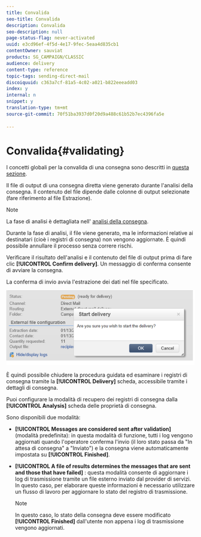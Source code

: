 ```yaml
---
title: Convalida
seo-title: Convalida
description: Convalida
seo-description: null
page-status-flag: never-activated
uuid: e3cd96ef-4f5d-4e17-9fec-5eaa4d835cb1
contentOwner: sauviat
products: SG_CAMPAIGN/CLASSIC
audience: delivery
content-type: reference
topic-tags: sending-direct-mail
discoiquuid: c363a7cf-81a5-4c02-a021-b822eeeadd03
index: y
internal: n
snippet: y
translation-type: tm+mt
source-git-commit: 70f51ba3937d0f20d9a488c61b52b7ec4396fa5e

---
```



# Convalida{#validating}

I concetti globali per la convalida di una consegna sono descritti in [questa sezione](../../delivery/using/steps-validating-the-delivery.md).

Il file di output di una consegna diretta viene generato durante l&#39;analisi della consegna. Il contenuto del file dipende dalle colonne di output selezionate (fare riferimento al file [](../../delivery/using/defining-the-direct-mail-content.md#extraction-file)Estrazione).

>[!NOTE]
>
>La fase di analisi è dettagliata nell&#39; [analisi della consegna](../../delivery/using/steps-validating-the-delivery.md#analyzing-the-delivery).

Durante la fase di analisi, il file viene generato, ma le informazioni relative ai destinatari (cioè i registri di consegna) non vengono aggiornate. È quindi possibile annullare il processo senza correre rischi.

Verificare il risultato dell&#39;analisi e il contenuto del file di output prima di fare clic **[!UICONTROL Confirm delivery]**. Un messaggio di conferma consente di avviare la consegna.

La conferma di invio avvia l&#39;estrazione dei dati nel file specificato.

![](assets/s_ncs_user_postal_del_send_confirm_postal.png)

È quindi possibile chiudere la procedura guidata ed esaminare i registri di consegna tramite la **[!UICONTROL Delivery]** scheda, accessibile tramite i dettagli di consegna.

Puoi configurare la modalità di recupero dei registri di consegna dalla **[!UICONTROL Analysis]** scheda delle proprietà di consegna.

Sono disponibili due modalità:

* **[!UICONTROL Messages are considered sent after validation]** (modalità predefinita): in questa modalità di funzione, tutti i log vengono aggiornati quando l&#39;operatore conferma l&#39;invio (il loro stato passa da &quot;In attesa di consegna&quot; a &quot;Inviato&quot;) e la consegna viene automaticamente impostata su **[!UICONTROL Finished]**.
* **[!UICONTROL A file of results determines the messages that are sent and those that have failed]** : questa modalità consente di aggiornare i log di trasmissione tramite un file esterno inviato dal provider di servizi. In questo caso, per elaborare queste informazioni è necessario utilizzare un flusso di lavoro per aggiornare lo stato del registro di trasmissione.

   >[!NOTE]
   >
   >In questo caso, lo stato della consegna deve essere modificato **[!UICONTROL Finished]** dall&#39;utente non appena i log di trasmissione vengono aggiornati.
